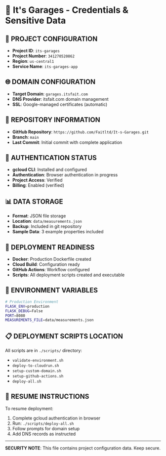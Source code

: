 # 🔐 It's Garages - Credentials & Sensitive Data

## 🏢 PROJECT CONFIGURATION
- **Project ID**: `its-garages`
- **Project Number**: `341270520862`
- **Region**: `us-central1`
- **Service Name**: `its-garages-app`

## 🌐 DOMAIN CONFIGURATION
- **Target Domain**: `garages.itsfait.com`
- **DNS Provider**: itsfait.com domain management
- **SSL**: Google-managed certificates (automatic)

## 📂 REPOSITORY INFORMATION
- **GitHub Repository**: `https://github.com/Faitltd/It-s-Garages.git`
- **Branch**: `main`
- **Last Commit**: Initial commit with complete application

## 🔑 AUTHENTICATION STATUS
- **gcloud CLI**: Installed and configured
- **Authentication**: Browser authentication in progress
- **Project Access**: Verified
- **Billing**: Enabled (verified)

## 📊 DATA STORAGE
- **Format**: JSON file storage
- **Location**: `data/measurements.json`
- **Backup**: Included in git repository
- **Sample Data**: 3 example properties included

## 🚀 DEPLOYMENT READINESS
- **Docker**: Production Dockerfile created
- **Cloud Build**: Configuration ready
- **GitHub Actions**: Workflow configured
- **Scripts**: All deployment scripts created and executable

## 🔧 ENVIRONMENT VARIABLES
```bash
# Production Environment
FLASK_ENV=production
FLASK_DEBUG=False
PORT=8080
MEASUREMENTS_FILE=data/measurements.json
```

## 📋 DEPLOYMENT SCRIPTS LOCATION
All scripts are in `./scripts/` directory:
- `validate-environment.sh`
- `deploy-to-cloudrun.sh`
- `setup-custom-domain.sh`
- `setup-github-actions.sh`
- `deploy-all.sh`

## 🔄 RESUME INSTRUCTIONS
To resume deployment:
1. Complete gcloud authentication in browser
2. Run: `./scripts/deploy-all.sh`
3. Follow prompts for domain setup
4. Add DNS records as instructed

---
**SECURITY NOTE**: This file contains project configuration data. Keep secure.
